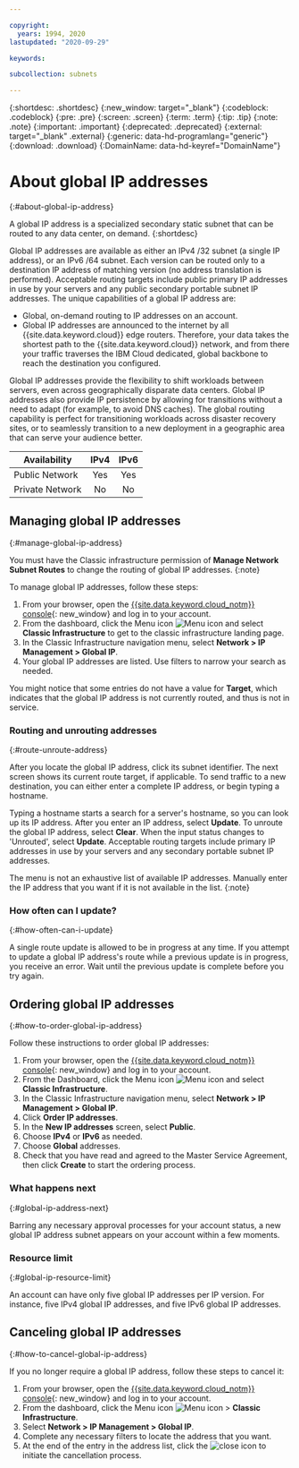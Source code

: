```yaml
---

copyright:
  years: 1994, 2020
lastupdated: "2020-09-29"

keywords: 

subcollection: subnets

---
```


{:shortdesc: .shortdesc}
{:new_window: target="_blank"}
{:codeblock: .codeblock}
{:pre: .pre}
{:screen: .screen}
{:term: .term}
{:tip: .tip}
{:note: .note}
{:important: .important}
{:deprecated: .deprecated}
{:external: target="_blank" .external}
{:generic: data-hd-programlang="generic"}
{:download: .download}
{:DomainName: data-hd-keyref="DomainName"}

# About global IP addresses
{:#about-global-ip-address}

A global IP address is a specialized secondary static subnet that can be routed to any data center, on demand. 
{:shortdesc}

Global IP addresses are available as either an IPv4 /32 subnet (a single IP address), or an IPv6 /64 subnet. Each version can be routed only to a destination IP address of matching version (no address translation is performed). Acceptable routing targets include public primary IP addresses in use by your servers and any public secondary portable subnet IP addresses. The unique capabilities of a global IP address are:

  * Global, on-demand routing to IP addresses on an account.
  * Global IP addresses are announced to the internet by all {{site.data.keyword.cloud}} edge routers. Therefore, your data takes the shortest path to the {{site.data.keyword.cloud}} network, and from there your traffic traverses the IBM Cloud dedicated, global backbone to reach the destination you configured.

Global IP addresses provide the flexibility to shift workloads between servers, even across geographically disparate data centers. Global IP addresses also provide IP persistence by allowing for transitions without a need to adapt (for example, to avoid DNS caches). The global routing capability is perfect for transitioning workloads across disaster recovery sites, or to seamlessly transition to a new deployment in a geographic area that can serve your audience better.

| **Availability** | IPv4 | IPv6 |
| ---------------- | :--: | :--: |
| Public Network   | Yes  | Yes  |
| Private Network  | No   | No   |


## Managing global IP addresses
{:#manage-global-ip-address}

You must have the Classic infrastructure permission of **Manage Network Subnet Routes** to change the routing of global IP addresses.
{:note}

To manage global IP addresses, follow these steps:

 1. From your browser, open the [{{site.data.keyword.cloud_notm}} console](https://{DomainName}/){: new_window} and log in to your account.
 1. From the dashboard, click the Menu icon ![Menu icon](../../icons/icon_hamburger.svg) and select **Classic Infrastructure** to get to the classic infrastructure landing page.
 1. In the Classic Infrastructure navigation menu, select **Network > IP Management > Global IP**.
 1. Your global IP addresses are listed. Use filters to narrow your search as needed.

You might notice that some entries do not have a value for **Target**, which indicates that the global IP address is not currently routed, and thus is not in service.

### Routing and unrouting addresses
{:#route-unroute-address}

After you locate the global IP address, click its subnet identifier. The next screen shows its current route target, if applicable. To send traffic to a new destination, you can either enter a complete IP address, or begin typing a hostname.

Typing a hostname starts a search for a server's hostname, so you can look up its IP address. After you enter an IP address, select **Update**. To unroute the global IP address, select **Clear**. When the input status changes to 'Unrouted', select **Update**. Acceptable routing targets include primary IP addresses in use by your servers and any secondary portable subnet IP addresses.

The menu is not an exhaustive list of available IP addresses. Manually enter the IP address that you want if it is not available in the list.
{:note}

### How often can I update?
{:#how-often-can-i-update}

A single route update is allowed to be in progress at any time. If you attempt to update a global IP address's route while a previous update is in progress, you receive an error. Wait until the previous update is complete before you try again.


## Ordering global IP addresses
{:#how-to-order-global-ip-address}

Follow these instructions to order global IP addresses:

  1. From your browser, open the [{{site.data.keyword.cloud_notm}} console](https://{DomainName}/){: new_window} and log in to your account.
  1. From the Dashboard, click the Menu icon ![Menu icon](../../icons/icon_hamburger.svg) and select **Classic Infrastructure**.
  1. In the Classic Infrastructure navigation menu, select **Network > IP Management > Global IP**.
  1. Click **Order IP addresses**.
  1. In the **New IP addresses** screen, select **Public**.
  1. Choose **IPv4** or **IPv6** as needed.
  1. Choose **Global** addresses. 
  1. Check that you have read and agreed to the Master Service Agreement, then click **Create** to start the ordering process.

### What happens next
{:#global-ip-address-next}

Barring any necessary approval processes for your account status, a new global IP address subnet appears on your account within a few moments.

### Resource limit
{:#global-ip-resource-limit}

An account can have only five global IP addresses per IP version. For instance, five IPv4 global IP addresses, and five IPv6 global IP addresses.

## Canceling global IP addresses
{:#how-to-cancel-global-ip-address}

If you no longer require a global IP address, follow these steps to cancel it:

  1. From your browser, open the [{{site.data.keyword.cloud_notm}} console](https://{DomainName}/){: new_window} and log in to your account.
  1. From the dashboard, click the Menu icon ![Menu icon](../../icons/icon_hamburger.svg) > **Classic Infrastructure**.
  1. Select **Network > IP Management > Global IP**.
  1. Complete any necessary filters to locate the address that you want.
  1. At the end of the entry in the address list, click the ![close icon](../../icons/close-tagging.svg) to initiate the cancellation process.
